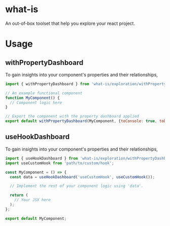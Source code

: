 # what-is
An out-of-box toolset that help you explore your react project.

# Usage
## withPropertyDashboard

To gain insights into your component's properties and their relationships,

```js
import { withPropertyDashboard } from 'what-is/exploration/withPropertyDashboard';

// An example functional component
function MyComponent() {
  // Component logic here
}

// Export the component with the property dashboard applied
export default withPropertyDashboard(MyComponent, {toConsole: true, toDashboard: true});
```

## useHookDashboard

To gain insights into your component's properties and their relationships,

```js
import { useHookDashboard } from 'what-is/exploration/withPropertyDashboard';
import useCustomHook from 'path/to/custom/hook';

const MyComponent = () => {
  const data = useHookDashboard('useCustomHook', useCustomHook());

  // Implement the rest of your component logic using 'data'.

  return (
    // Your JSX here
  );
};

export default MyComponent;
```
